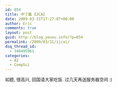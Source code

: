 ```yaml
---
id: 854
title: 中了篇 IJCAI
date: 2009-03-31T17:27:07+00:00
author: Eric
comments: true
layout: post
guid: http://blog.youxu.info/?p=854
permalink: /2009/03/31/ijcai/
dsq_thread_id:
  - 340495961
categories:
  - AI
  - CompSci
---
```

如题, 很高兴, 回国请大家吃饭. 过几天再送服务器空间 :)